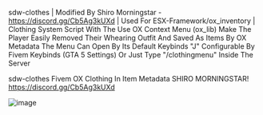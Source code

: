 sdw-clothes | Modified By Shiro Morningstar - https://discord.gg/Cb5Ag3kUXd | Used For ESX-Framework/ox_inventory | Clothing System Script With The Use OX Context Menu (ox_lib) Make The Player Easily Removed Their Whearing Outfit And Saved As Items By OX Metadata The Menu Can Open By Its Default Keybinds "J" Configurable By Fivem Keybinds (GTA 5 Settings) Or Just Type "/clothingmenu" Inside The Server



sdw-clothes
Fivem OX Clothing In Item Metadata
SHIRO MORNINGSTAR!
https://discord.gg/Cb5Ag3kUXd

![image](https://github.com/Shiromorningstar/sdw-clothes/assets/91198430/c6e3a9e5-38b7-4e67-a060-bf714ddc945c)

